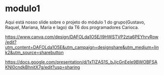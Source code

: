 # modulo1

Aqui está nosso slide sobre o projeto do módulo 1 do grupo(Gustavo, Raquel, Mariana, Maria e Iago) da T6 dos programadores Carioca.



https://www.canva.com/design/DAFOLda1O5E/l9HWSTVP2zta6PEYhrvRow/edit?utm_content=DAFOLda1O5E&utm_campaign=designshare&utm_medium=link2&utm_source=sharebutton


https://docs.google.com/presentation/d/1xTlZAS1S_bJjcGnEeIe9BWOBFSAKNI0cndkBhnitX7g/edit?usp=sharing
